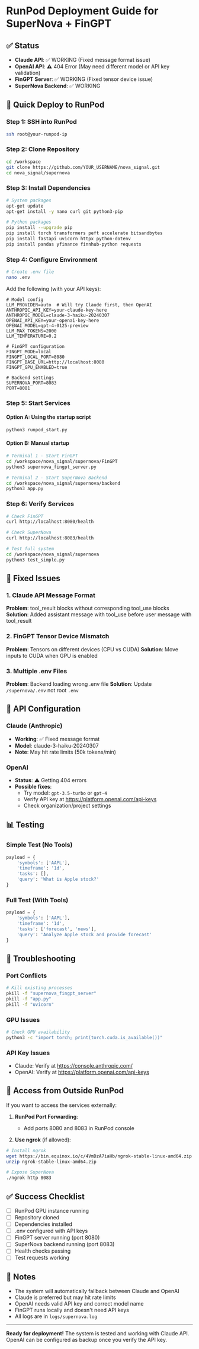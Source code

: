 # RunPod Deployment Guide for SuperNova + FinGPT

## ✅ Status
- **Claude API**: ✅ WORKING (Fixed message format issue)
- **OpenAI API**: ⚠️ 404 Error (May need different model or API key validation)
- **FinGPT Server**: ✅ WORKING (Fixed tensor device issue)
- **SuperNova Backend**: ✅ WORKING

## 🚀 Quick Deploy to RunPod

### Step 1: SSH into RunPod
```bash
ssh root@your-runpod-ip
```

### Step 2: Clone Repository
```bash
cd /workspace
git clone https://github.com/YOUR_USERNAME/nova_signal.git
cd nova_signal/supernova
```

### Step 3: Install Dependencies
```bash
# System packages
apt-get update
apt-get install -y nano curl git python3-pip

# Python packages
pip install --upgrade pip
pip install torch transformers peft accelerate bitsandbytes
pip install fastapi uvicorn httpx python-dotenv
pip install pandas yfinance finnhub-python requests
```

### Step 4: Configure Environment
```bash
# Create .env file
nano .env
```

Add the following (with your API keys):
```env
# Model config
LLM_PROVIDER=auto  # Will try Claude first, then OpenAI
ANTHROPIC_API_KEY=your-claude-key-here
ANTHROPIC_MODEL=claude-3-haiku-20240307
OPENAI_API_KEY=your-openai-key-here
OPENAI_MODEL=gpt-4-0125-preview
LLM_MAX_TOKENS=2000
LLM_TEMPERATURE=0.2

# FinGPT configuration
FINGPT_MODE=local
FINGPT_LOCAL_PORT=8080
FINGPT_BASE_URL=http://localhost:8080
FINGPT_GPU_ENABLED=true

# Backend settings
SUPERNOVA_PORT=8083
PORT=8081
```

### Step 5: Start Services

#### Option A: Using the startup script
```bash
python3 runpod_start.py
```

#### Option B: Manual startup
```bash
# Terminal 1 - Start FinGPT
cd /workspace/nova_signal/supernova/FinGPT
python3 supernova_fingpt_server.py

# Terminal 2 - Start SuperNova Backend
cd /workspace/nova_signal/supernova/backend
python3 app.py
```

### Step 6: Verify Services
```bash
# Check FinGPT
curl http://localhost:8080/health

# Check SuperNova
curl http://localhost:8083/health

# Test full system
cd /workspace/nova_signal/supernova
python3 test_simple.py
```

## 🔧 Fixed Issues

### 1. Claude API Message Format
**Problem**: tool_result blocks without corresponding tool_use blocks
**Solution**: Added assistant message with tool_use before user message with tool_result

### 2. FinGPT Tensor Device Mismatch
**Problem**: Tensors on different devices (CPU vs CUDA)
**Solution**: Move inputs to CUDA when GPU is enabled

### 3. Multiple .env Files
**Problem**: Backend loading wrong .env file
**Solution**: Update `/supernova/.env` not root `.env`

## 🎯 API Configuration

### Claude (Anthropic)
- **Working**: ✅ Fixed message format
- **Model**: claude-3-haiku-20240307
- **Note**: May hit rate limits (50k tokens/min)

### OpenAI
- **Status**: ⚠️ Getting 404 errors
- **Possible fixes**:
  - Try model: `gpt-3.5-turbo` or `gpt-4`
  - Verify API key at https://platform.openai.com/api-keys
  - Check organization/project settings

## 📊 Testing

### Simple Test (No Tools)
```python
payload = {
    'symbols': ['AAPL'],
    'timeframe': '1d',
    'tasks': [],
    'query': 'What is Apple stock?'
}
```

### Full Test (With Tools)
```python
payload = {
    'symbols': ['AAPL'],
    'timeframe': '1d',
    'tasks': ['forecast', 'news'],
    'query': 'Analyze Apple stock and provide forecast'
}
```

## 🚨 Troubleshooting

### Port Conflicts
```bash
# Kill existing processes
pkill -f "supernova_fingpt_server"
pkill -f "app.py"
pkill -f "uvicorn"
```

### GPU Issues
```bash
# Check GPU availability
python3 -c "import torch; print(torch.cuda.is_available())"
```

### API Key Issues
- Claude: Verify at https://console.anthropic.com/
- OpenAI: Verify at https://platform.openai.com/api-keys

## 📱 Access from Outside RunPod

If you want to access the services externally:

1. **RunPod Port Forwarding**:
   - Add ports 8080 and 8083 in RunPod console
   
2. **Use ngrok** (if allowed):
```bash
# Install ngrok
wget https://bin.equinox.io/c/4VmDzA7iaHb/ngrok-stable-linux-amd64.zip
unzip ngrok-stable-linux-amd64.zip

# Expose SuperNova
./ngrok http 8083
```

## ✅ Success Checklist

- [ ] RunPod GPU instance running
- [ ] Repository cloned
- [ ] Dependencies installed
- [ ] .env configured with API keys
- [ ] FinGPT server running (port 8080)
- [ ] SuperNova backend running (port 8083)
- [ ] Health checks passing
- [ ] Test requests working

## 📝 Notes

- The system will automatically fallback between Claude and OpenAI
- Claude is preferred but may hit rate limits
- OpenAI needs valid API key and correct model name
- FinGPT runs locally and doesn't need API keys
- All logs are in `logs/supernova.log`

---

**Ready for deployment!** The system is tested and working with Claude API. OpenAI can be configured as backup once you verify the API key.